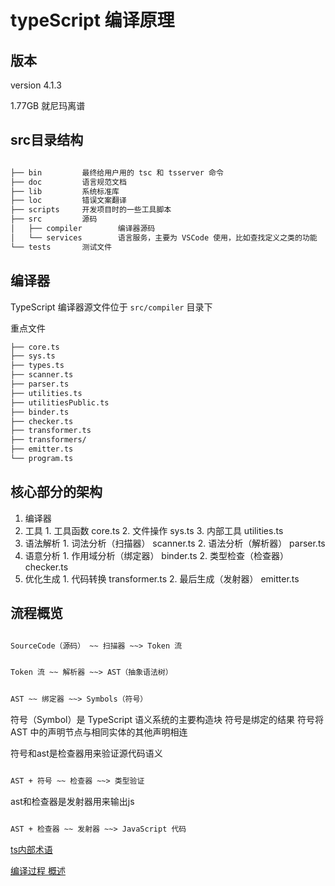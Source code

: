 # typeScript 编译原理

## 版本

version 4.1.3

1.77GB 就尼玛离谱

## src目录结构

```txt

├── bin         最终给用户用的 tsc 和 tsserver 命令
├── doc         语言规范文档
├── lib         系统标准库
├── loc         错误文案翻译
├── scripts     开发项目时的一些工具脚本
├── src         源码
│   ├── compiler        编译器源码
│   └── services        语言服务，主要为 VSCode 使用，比如查找定义之类的功能
└── tests       测试文件

```

## 编译器

TypeScript 编译器源文件位于 `src/compiler` 目录下

重点文件

```txt
├── core.ts
├── sys.ts
├── types.ts
├── scanner.ts
├── parser.ts
├── utilities.ts
├── utilitiesPublic.ts
├── binder.ts
├── checker.ts
├── transformer.ts
├── transformers/
├── emitter.ts
└── program.ts
```

## 核心部分的架构

1. 编译器
  1. 工具
    1. 工具函数 core.ts
    2. 文件操作 sys.ts
    3. 内部工具 utilities.ts
  2. 语法解析
    1. 词法分析（扫描器） scanner.ts
    2. 语法分析（解析器） parser.ts
  3. 语意分析
    1. 作用域分析（绑定器） binder.ts
    2. 类型检查（检查器） checker.ts
  4. 优化生成
    1. 代码转换 transformer.ts
    2. 最后生成（发射器） emitter.ts


## 流程概览

```txt

SourceCode（源码） ~~ 扫描器 ~~> Token 流

```

```txt

Token 流 ~~ 解析器 ~~> AST（抽象语法树）

```

```txt

AST ~~ 绑定器 ~~> Symbols（符号）

```

符号（Symbol）是 TypeScript 语义系统的主要构造块
符号是绑定的结果
符号将 AST 中的声明节点与相同实体的其他声明相连

符号和ast是检查器用来验证源代码语义

```txt

AST + 符号 ~~ 检查器 ~~> 类型验证

```

ast和检查器是发射器用来输出js

```txt

AST + 检查器 ~~ 发射器 ~~> JavaScript 代码

```

[ts内部术语](https://github.com/microsoft/TypeScript-Compiler-Notes/blob/main/GLOSSARY.md)

[编译过程 概述](https://www.youtube.com/watch?v=X8k_4tZ16qU&list=PLYUbsZda9oHu-EiIdekbAzNO0-pUM5Iqj&index=5)
